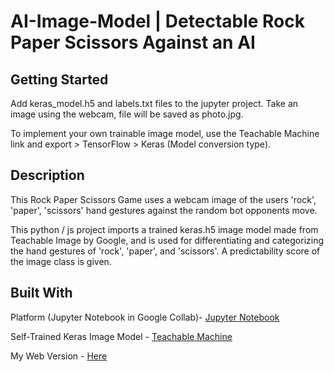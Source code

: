 # AI-Image-Model | Detectable Rock Paper Scissors Against an AI 

## Getting Started 
Add keras_model.h5 and labels.txt files to the jupyter project. Take an image using the webcam, file will be saved as photo.jpg. 

To implement your own trainable image model, use the Teachable Machine link and export > TensorFlow > Keras (Model conversion type).

## Description
This Rock Paper Scissors Game uses a webcam image of the users 'rock', 'paper', 'scissors' hand gestures against the random bot opponents move. 

This python / js project imports a trained keras.h5 image model made from Teachable Image by Google, and is used for differentiating and categorizing the hand gestures of 'rock', 'paper', and 'scissors'. A predictability score of the image class is given.

## Built With
Platform (Jupyter Notebook in Google Collab)- [Jupyter Notebook](https://jupyter.org/)

Self-Trained Keras Image Model - [Teachable Machine](https://teachablemachine.withgoogle.com/train/image)

My Web Version - [Here](https://colab.research.google.com/drive/1omA31Yh4W_2mIYDp0uxetEaL9yN-Cmn9?usp=sharing)
